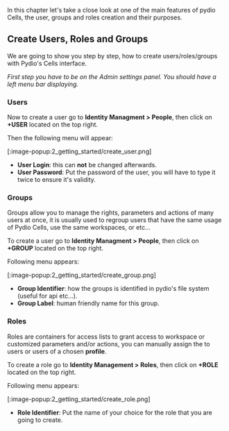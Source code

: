 In this chapter let's take a close look at one of the main features of pydio Cells, the user, groups and roles creation and their purposes.

## Create Users, Roles and Groups

We are going to show you step by step, how to create users/roles/groups with Pydio's Cells interface.

*First step you have to be on the Admin settings panel.*
*You should have a left menu bar displaying.*

### Users

Now to create a user go to **Identity Managment > People**, then click on **+USER** located on the top right.

Then the following menu will appear:

[:image-popup:2_getting_started/create_user.png]

- **User Login**: this can **not** be changed afterwards.  
- **User Password**: Put the password of the user, you will have to type it twice to ensure it's validity.

### Groups

Groups allow you to manage the rights, parameters and actions of many users at once, it is usually used to regroup users that have the same usage of Pydio Cells, use the same workspaces, or etc...

To create a user go to **Identity Managment > People**, then click on **+GROUP** located on the top right.

Following menu appears:

[:image-popup:2_getting_started/create_group.png]

- **Group Identifier**: how the groups is identified in pydio's file system (useful for api etc...).
- **Group Label**: human friendly name for this group.

### Roles

Roles are containers for access lists to grant access to workspace or customized parameters and/or actions, you can manually assign the to users or users of a chosen **profile**.

To create a role go to **Identity Management > Roles**, then click on **+ROLE** located on the top right.

Following menu appears:

[:image-popup:2_getting_started/create_role.png]

- **Role Identifier**: Put the name of your choice for the role that you are going to create.
